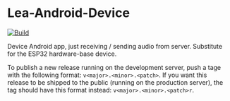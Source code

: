 # Lea-Android-Device

[![Build](https://github.com/Lea-Voc/Lea-Android-Device/actions/workflows/build.yml/badge.svg)](https://github.com/Lea-Voc/Lea-Android-Device/actions/workflows/build.yml)

Device Android app, just receiving / sending audio from server. Substitute for the ESP32 hardware-base device.

To publish a new release running on the development server, push a tage with the following format: `v<major>.<minor>.<patch>`.
If you want this release to be shipped to the public (running on the production server), the tag should have this format instead: `v<major>.<minor>.<patch>r`.